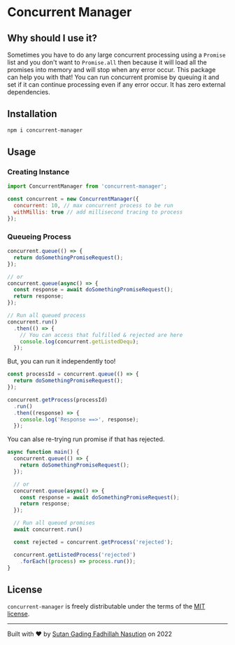 # Concurrent Manager

## Why should I use it?
Sometimes you have to do any large concurrent processing using a `Promise` list and you don't want to `Promise.all` then because it will load all the promises into memory and will stop when any error occur. This package can help you with that! You can run concurrent promise by queuing it and set if it can continue processing even if any error occur. It has zero external dependencies.

## Installation
```bash
npm i concurrent-manager
```

## Usage

### Creating Instance
```javascript
import ConcurrentManager from 'concurrent-manager';

const concurrent = new ConcurrentManager({
  concurrent: 10, // max concurrent process to be run
  withMillis: true // add millisecond tracing to process
});
```

### Queueing Process
```javascript
concurrent.queue(() => {
  return doSomethingPromiseRequest();
});

// or
concurrent.queue(async() => {
  const response = await doSomethingPromiseRequest();
  return response;
});

// Run all queued process
concurrent.run()
  .then(() => {
    // You can access that fulfilled & rejected are here
    console.log(concurrent.getListedDequ);
  });
```

But, you can run it independently too!
```javascript
const processId = concurrent.queue(() => {
  return doSomethingPromiseRequest();
});

concurrent.getProcess(processId)
  .run()
  .then((response) => {
    console.log('Response ==>', response);
  });
```

You can alse re-trying run promise if that has rejected.
```javascript
async function main() {
  concurrent.queue(() => {
    return doSomethingPromiseRequest();
  });

  // or
  concurrent.queue(async() => {
    const response = await doSomethingPromiseRequest();
    return response;
  });

  // Run all queued promises
  await concurrent.run()

  const rejected = concurrent.getProcess('rejected');

  concurrent.getListedProcess('rejected')
    .forEach((process) => process.run());
}
```

## License
`concurrent-manager` is freely distributable under the terms of the [MIT license](https://github.com/gadingnst/concurrent-manager/blob/master/LICENSE).

---
Built with ❤️ by [Sutan Gading Fadhillah Nasution](https://github.com/gadingnst) on 2022

